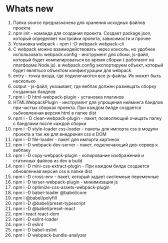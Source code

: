 # Whats new

1. Папка source предназначена для хранения исходных файлов проекта
2. npm init - команда для создания проекта. Создает package.json, который определяет настройки проекта, зависимости и прочее 
3. Установка webpack - npm i -D webpack webpack-cli
4. C webpack можно взаимодействовать через консоль, но удобнее использовать webpack.config - инструмент для сбоки, js-файл, который будет компилироваться во время сборки ( работаент на платформе Node.js). в webpack.config экспортируем объект, который будет являться объектом конфиигурации для webpack
5. entry - точка входа, где подключаются все js-файлы. Их может быть несколько
6. output - js-файл, указывает, где вебпак должен размещать сборку созданных бандлов
7. npm i -D html-webpack-plugin - установка плагинов 
8. HTMLWebpackPlugin - инструмент для упрощения нейминга бандлов при частых сборках проекта. При каждом билде создается оьбновленная версия html в папке dist
9. npm i - D clean-webpack-plugin - пакет, позволяющий очищать папку с бандлами после каждой сборки
10. npm i -D style-loader css-loader - пакеты для импорта css в модули проекта а так же для внедрения css в DOM
11. npm i -D file-loader - пакет для импорта картинок
12. npm i -D webpack-dev-server - пакет, подключающий дев-сервер к вебпаку 
13. npm i -D copy-webpack-plugin - копирование изображений и статичных файлов из dev в build
14. npm i -D mini-css-extract-plugin - При каждом билде создается обновленная версия css в папке dist
15. npm i -D cross-env - пакет, который задает системные переменные
16. npm i -D terser-webpack-plugin - минимизация js
17. npm i -D optimize-css-assets-webpack-plugin
18. npm i -D babel-loader @babel/core
19. npm i @babel/polyfill
20. npm i -D @babel/preset-typescript
21. npm i -D @babel/preset-react
22. npm i react react-dom
23. npm i -D eslint-loader
24. npm i -D eslint
25. npm i -D babel-eslint
26. npm i -D webpack-bundle-analyzer